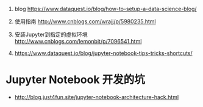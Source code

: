 1. blog https://www.dataquest.io/blog/how-to-setup-a-data-science-blog/
2. 使用指南 http://www.cnblogs.com/wrajj/p/5980235.html

3. 安装Jupyter到指定的虚拟环境 http://www.cnblogs.com/lemonbit/p/7096541.html
4. https://www.dataquest.io/blog/jupyter-notebook-tips-tricks-shortcuts/





# Jupyter Notebook 开发的坑



- http://blog.just4fun.site/jupyter-notebook-architecture-hack.html

